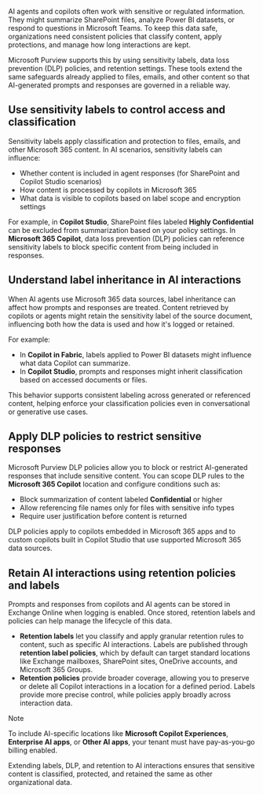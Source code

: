 AI agents and copilots often work with sensitive or regulated information. They might summarize SharePoint files, analyze Power BI datasets, or respond to questions in Microsoft Teams. To keep this data safe, organizations need consistent policies that classify content, apply protections, and manage how long interactions are kept.

Microsoft Purview supports this by using sensitivity labels, data loss prevention (DLP) policies, and retention settings. These tools extend the same safeguards already applied to files, emails, and other content so that AI-generated prompts and responses are governed in a reliable way.

## Use sensitivity labels to control access and classification

Sensitivity labels apply classification and protection to files, emails, and other Microsoft 365 content. In AI scenarios, sensitivity labels can influence:

- Whether content is included in agent responses (for SharePoint and Copilot Studio scenarios)
- How content is processed by copilots in Microsoft 365
- What data is visible to copilots based on label scope and encryption settings

For example, in **Copilot Studio**, SharePoint files labeled **Highly Confidential** can be excluded from summarization based on your policy settings. In **Microsoft 365 Copilot**, data loss prevention (DLP) policies can reference sensitivity labels to block specific content from being included in responses.

## Understand label inheritance in AI interactions

When AI agents use Microsoft 365 data sources, label inheritance can affect how prompts and responses are treated. Content retrieved by copilots or agents might retain the sensitivity label of the source document, influencing both how the data is used and how it's logged or retained.

For example:

- In **Copilot in Fabric**, labels applied to Power BI datasets might influence what data Copilot can summarize.
- In **Copilot Studio**, prompts and responses might inherit classification based on accessed documents or files.

This behavior supports consistent labeling across generated or referenced content, helping enforce your classification policies even in conversational or generative use cases.

## Apply DLP policies to restrict sensitive responses

Microsoft Purview DLP policies allow you to block or restrict AI-generated responses that include sensitive content. You can scope DLP rules to the **Microsoft 365 Copilot** location and configure conditions such as:

- Block summarization of content labeled **Confidential** or higher
- Allow referencing file names only for files with sensitive info types
- Require user justification before content is returned

DLP policies apply to copilots embedded in Microsoft 365 apps and to custom copilots built in Copilot Studio that use supported Microsoft 365 data sources.

## Retain AI interactions using retention policies and labels

Prompts and responses from copilots and AI agents can be stored in Exchange Online when logging is enabled. Once stored, retention labels and policies can help manage the lifecycle of this data.

- **Retention labels** let you classify and apply granular retention rules to content, such as specific AI interactions. Labels are published through **retention label policies**, which by default can target standard locations like Exchange mailboxes, SharePoint sites, OneDrive accounts, and Microsoft 365 Groups.
- **Retention policies** provide broader coverage, allowing you to preserve or delete all Copilot interactions in a location for a defined period. Labels provide more precise control, while policies apply broadly across interaction data.

> [!NOTE]
> To include AI-specific locations like **Microsoft Copilot Experiences**, **Enterprise AI apps**, or **Other AI apps**, your tenant must have pay-as-you-go billing enabled.

Extending labels, DLP, and retention to AI interactions ensures that sensitive content is classified, protected, and retained the same as other organizational data.
